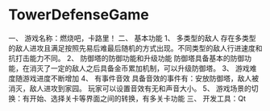 # TowerDefenseGame
一、	游戏名称：燃烧吧，卡路里！
二、	基本功能
1、	多类型的敌人
存在多类型的敌人进攻且满足按照先易后难最后随机的方式出现。不同类型的敌人行进速度和抗打击能力不同。
2、	防御塔的防御功能和升级功能
防御塔具备基本的防御功能，在消灭了一定的敌人之后具备金币累加机制，可以升级防御塔。
3、	游戏难度随游戏进度不断增加
4、	有事件音效
具备音效的事件有：安放防御塔，敌人被消灭，敌人进攻到家园。
玩家可以设置音效有无和声音大小。
5、	游戏场景的切换：有开始、选择关卡等界面之间的转换，有多关卡功能
三、	开发工具：Qt
